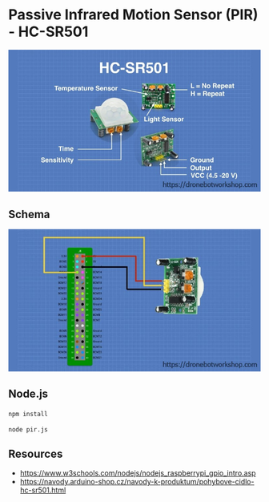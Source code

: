 # Passive Infrared Motion Sensor (PIR) - HC-SR501

![sensor settings](HC-SR501.jpg)

## Schema
![rpi schema](hc-sr501-raspberry-pi-schema.jpg)


## Node.js

`npm install`

`node pir.js`

## Resources
* https://www.w3schools.com/nodejs/nodejs_raspberrypi_gpio_intro.asp
* https://navody.arduino-shop.cz/navody-k-produktum/pohybove-cidlo-hc-sr501.html